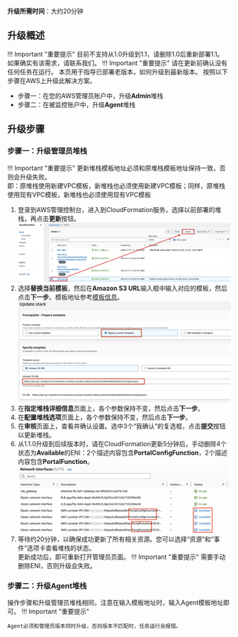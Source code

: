
**升级所需时间**：大约20分钟

## 升级概述
!!! Important "重要提示"
    目前不支持从1.0升级到1.1，请删除1.0后重新部署1.1。
    如果确实有该需求，请联系我们。
!!! Important "重要提示"
    请在更新前确认没有任何任务在运行。
本页用于指导已部署老版本，如何升级到最新版本。
按照以下步骤在AWS上升级此解决方案。

- 步骤一：在您的AWS管理员账户中，升级**Admin**堆栈
- 步骤二：在被监控账户中，升级**Agent**堆栈


## 升级步骤

### 步骤一：升级管理员堆栈
!!! Important "重要提示"
    更新堆栈模板地址必须和原堆栈模板地址保持一致，否则会升级失败。  
    即：原堆栈使用新建VPC模板，新堆栈也必须使用新建VPC模板；同样，原堆栈使用现有VPC模板，新堆栈也必须使用现有VPC模板
1. 登录到AWS管理控制台，进入到CloudFormation服务，选择以前部署的堆栈，再点击**更新**按钮。
![Select Stack](images/SelectStack.png)
2. 选择**替换当前模板**，然后在**Amazon S3 URL**输入框中输入对应的模板，然后点击**下一步**。模板地址参考[模板信息](../deployment/template.md)。
![Input Url](images/InputUrl.jpg)
3. 在**指定堆栈详细信息**页面上，各个参数保持不变，然后点击**下一步**。  
4. 在**配置堆栈选项**页面上，各个参数保持不变，然后点击**下一步**。  
5. 在**审核**页面上，查看并确认设置。选中3个“我确认”的复选框，点击**提交**按钮以更新堆栈。
6. 从1.1.0升级到后续版本时，请在CloudFormation更新5分钟后，手动删除4个状态为**Available**的ENI：2个描述内容包含**PortalConfigFunction**，2个描述内容包含**PortalFunction**。
![Delete ENI](images/DeleteENI.png)
7. 等待约20分钟，以确保成功更新了所有相关资源。您可以选择“资源”和“事件”选项卡查看堆栈的状态。  
更新成功后，即可重新打开管理员页面。
!!! Important "重要提示"
    需要手动删除ENI，否则升级会失败。

### 步骤二：升级Agent堆栈

操作步骤和升级管理员堆栈相同，注意在输入模板地址时，输入Agent模板地址即可。
!!! Important "重要提示"

    Agent必须和管理员版本同时升级，否则版本不匹配时，任务运行会报错。